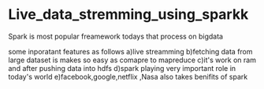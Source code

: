 # Live_data_stremming_using_sparkk

Spark is most popular freamework todays that process on bigdata 

some inporatant features as follows 
  a)live streamming
  b)fetching data from large dataset is makes so easy as comapre to mapreduce
  c)it's work on ram and after pushing data into hdfs
  d)spark playing very important role in today's world
  e)facebook,google,netflix ,Nasa also takes benifits of spark
  
  




